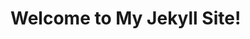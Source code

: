 <!DOCTYPE html>
<html>
<head>
  <title>Your Site Title</title>
</head>
<body>
  <h1>Welcome to My Jekyll Site!</h1>
</body>
</html>

